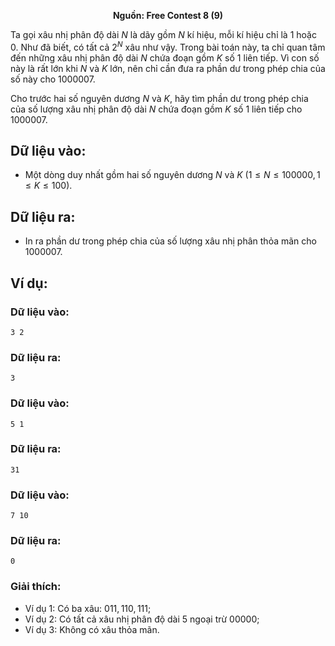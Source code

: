 **<center>Nguồn: Free Contest 8 (9)</center>**

Ta gọi xâu nhị phân độ dài $N$ là dãy gồm $N$ kí hiệu, mỗi kí hiệu chỉ là $1$ hoặc $0$. Như đã biết, có tất cả $2^N$ xâu như vậy. Trong bài toán này, ta chỉ quan tâm đến những xâu nhị phân độ dài $N$ chứa đoạn gồm $K$ số $1$ liên tiếp. Vì con số này là rất lớn khi $N$ và $K$ lớn, nên chỉ cần đưa ra phần dư trong phép chia của số này cho $1000007$.

Cho trước hai số nguyên dương $N$ và $K$, hãy tìm phần dư trong phép chia của số lượng xâu nhị phân độ dài $N$ chứa đoạn gồm $K$ số $1$ liên tiếp cho $1000007$.

## Dữ liệu vào:
- Một dòng duy nhất gồm hai số nguyên dương $N$ và $K\ (1 ≤ N ≤ 100000, 1 ≤ K ≤100)$.

## Dữ liệu ra:
- In ra phần dư trong phép chia của số lượng xâu nhị phân thỏa mãn cho $1000007$.

## Ví dụ:
### Dữ liệu vào:
```
3 2
```

### Dữ liệu ra:
```
3
```

### Dữ liệu vào:
```
5 1
```

### Dữ liệu ra:
```
31
```

### Dữ liệu vào:
```
7 10
```

### Dữ liệu ra:
```
0
```

### Giải thích:
- Ví dụ $1:$ Có ba xâu: $011,110,111$;
- Ví dụ $2:$ Có tất cả xâu nhị phân độ dài $5$ ngoại trừ $00000$;
- Ví dụ $3:$ Không có xâu thỏa mãn.